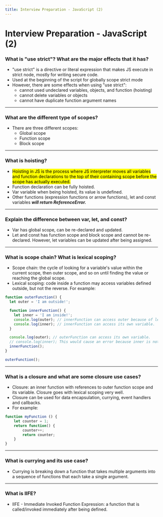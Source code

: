 ```yaml
---
title: Interview Preparation - JavaScript (2)
---
```


# Interview Preparation - JavaScript (2)

### What is "use strict"? What are the major effects that it has?
- "use strict" is a directive or literal expression that makes JS execute in strict node, mostly for writing secure code. 
- Used at the beginning of the script for globally scope strict mode 
- However, there are some effects when using "use strict":
    - cannot used undeclared variables, objects, and function (hoisting)
    - cannot delete variables or objects
    - cannot have duplicate function argument names

---

### What are the different type of scopes?
- There are three different scopes:
    - Global scope
    - Function scope
    - Block scope

---

### What is hoisting? 
- <mark>Hoisting in JS is the process where JS interpreter moves all variables and function declarations to the top of their containing scope before the scope has actually executed. </mark>
- Function declaration can be fully hoisted.
- Var variable when being hoisted, its value is undefined. 
- Other functions (expression functions or arrow functions), let and const variables <b><i>will return ReferenceError. </i></b>

---

### Explain the difference between var, let, and const?
- Var has global scope, can be re-declared and updated.
- Let and const has function scope and block scope and cannot be re-declared. However, let variables can be updated after being assigned. 

---

### What is scope chain? What is lexical scoping? 
- Scope chain: the cycle of looking for a variable's value within the current scope, then outer scope, and so on until finding the value or reaching the global scope. 
- Lexical scoping: code inside a function may access variables defined outside, but not the reverse. For example:

```js
function outerFunction() {
  let outer = 'I am outside!';

  function innerFunction() {
    let inner = 'I am inside!';
    console.log(outer); // innerFunction can access outer because of lexical scoping.
    console.log(inner); // innerFunction can access its own variable.
  }

  console.log(outer); // outerFunction can access its own variable.
  // console.log(inner); This would cause an error because inner is not defined in this scope.
  innerFunction();
}

outerFunction();
```

---

### What is a closure and what are some closure use cases?
- Closure: an inner function with references to outer function scope and its variable. Closure goes with lexical scoping very well. 
- Closure can be used for data encapsulation, currying, event handlers and callbacks.
- For example:

```js
function myFunction () {
    let counter = 1;
    return function() {
        counter++;
        return counter;
    }
} 
```

---

### What is currying and its use case?
- Currying is breaking down a function that takes multiple arguments into a sequence of functions that each take a single argument. 

---

### What is IIFE? 
- IIFE - Immediate Invoked Function Expression: a function that is called/invoked immediately after being defined. 

